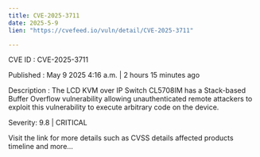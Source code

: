 ```yaml
---
title: CVE-2025-3711
date: 2025-5-9
lien: "https://cvefeed.io/vuln/detail/CVE-2025-3711"

---
```


CVE ID : CVE-2025-3711

Published :  May 9
2025
4:16 a.m. | 2 hours
15 minutes ago

Description : The LCD KVM over IP Switch CL5708IM has a Stack-based Buffer Overflow vulnerability
allowing unauthenticated remote attackers to exploit this vulnerability to execute arbitrary code on the device.

Severity: 9.8 | CRITICAL

Visit the link for more details
such as CVSS details
affected products
timeline
and more...
